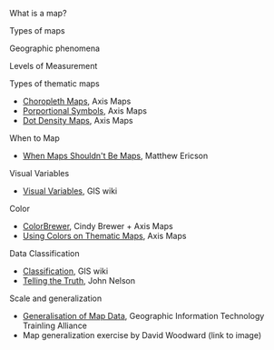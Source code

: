What is a map?

Types of maps

Geographic phenomena

Levels of Measurement

Types of thematic maps

- [Choropleth Maps](http://www.axismaps.com/guide/choropleth/), Axis Maps
- [Porportional Symbols](http://www.axismaps.com/guide/choropleth/), Axis Maps
- [Dot Density Maps](http://www.axismaps.com/guide/dot_density/), Axis Maps

When to Map

- [When Maps Shouldn't Be Maps](http://www.ericson.net/content/2011/10/when-maps-shouldnt-be-maps/), Matthew Ericson

Visual Variables

- [Visual Variables](http://www.axismaps.com/guide/color_schemes/), GIS wiki

Color

- [ColorBrewer](http://colorbrewer.org), Cindy Brewer + Axis Maps
- [Using Colors on Thematic Maps](http://www.axismaps.com/guide/color_schemes/), Axis Maps

Data Classification

- [Classification](http://wiki.gis.com/wiki/index.php/Classification), GIS wiki
- [Telling the Truth](http://uxblog.idvsolutions.com/2011/10/telling-truth.html), John Nelson

Scale and generalization

- [Generalisation of Map Data](http://www.gitta.info/Generalisati/en/html/index.html), Geographic Information Technology Trainling Alliance
- Map generalization exercise by David Woodward (link to image)